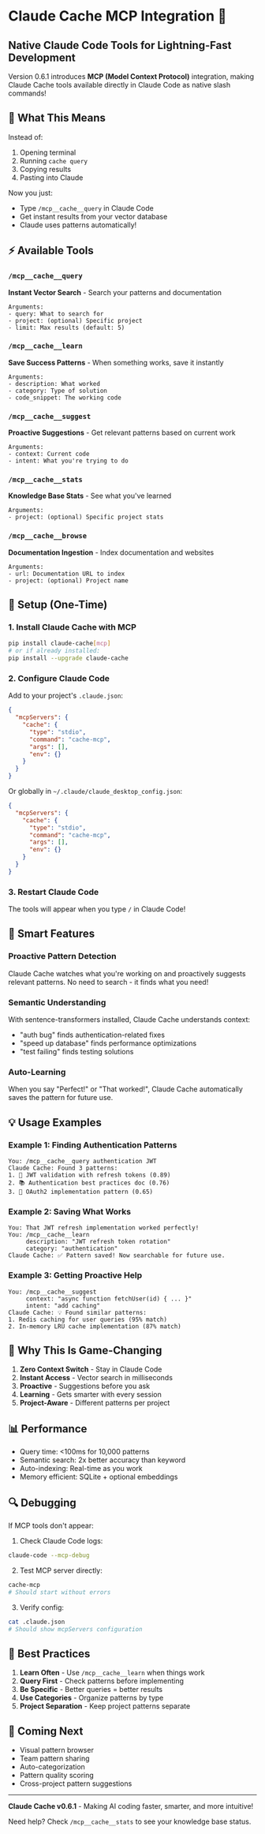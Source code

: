 # Claude Cache MCP Integration 🚀

## Native Claude Code Tools for Lightning-Fast Development

Version 0.6.1 introduces **MCP (Model Context Protocol)** integration, making Claude Cache tools available directly in Claude Code as native slash commands!

## 🎯 What This Means

Instead of:
1. Opening terminal
2. Running `cache query`
3. Copying results
4. Pasting into Claude

Now you just:
- Type `/mcp__cache__query` in Claude Code
- Get instant results from your vector database
- Claude uses patterns automatically!

## ⚡ Available Tools

### `/mcp__cache__query`
**Instant Vector Search** - Search your patterns and documentation
```
Arguments:
- query: What to search for
- project: (optional) Specific project
- limit: Max results (default: 5)
```

### `/mcp__cache__learn`
**Save Success Patterns** - When something works, save it instantly
```
Arguments:
- description: What worked
- category: Type of solution
- code_snippet: The working code
```

### `/mcp__cache__suggest`
**Proactive Suggestions** - Get relevant patterns based on current work
```
Arguments:
- context: Current code
- intent: What you're trying to do
```

### `/mcp__cache__stats`
**Knowledge Base Stats** - See what you've learned
```
Arguments:
- project: (optional) Specific project stats
```

### `/mcp__cache__browse`
**Documentation Ingestion** - Index documentation and websites
```
Arguments:
- url: Documentation URL to index
- project: (optional) Project name
```

## 🔧 Setup (One-Time)

### 1. Install Claude Cache with MCP
```bash
pip install claude-cache[mcp]
# or if already installed:
pip install --upgrade claude-cache
```

### 2. Configure Claude Code

Add to your project's `.claude.json`:
```json
{
  "mcpServers": {
    "cache": {
      "type": "stdio",
      "command": "cache-mcp",
      "args": [],
      "env": {}
    }
  }
}
```

Or globally in `~/.claude/claude_desktop_config.json`:
```json
{
  "mcpServers": {
    "cache": {
      "type": "stdio",
      "command": "cache-mcp",
      "args": [],
      "env": {}
    }
  }
}
```

### 3. Restart Claude Code

The tools will appear when you type `/` in Claude Code!

## 🧠 Smart Features

### Proactive Pattern Detection
Claude Cache watches what you're working on and proactively suggests relevant patterns. No need to search - it finds what you need!

### Semantic Understanding
With sentence-transformers installed, Claude Cache understands context:
- "auth bug" finds authentication-related fixes
- "speed up database" finds performance optimizations
- "test failing" finds testing solutions

### Auto-Learning
When you say "Perfect!" or "That worked!", Claude Cache automatically saves the pattern for future use.

## 💡 Usage Examples

### Example 1: Finding Authentication Patterns
```
You: /mcp__cache__query authentication JWT
Claude Cache: Found 3 patterns:
1. 🧠 JWT validation with refresh tokens (0.89)
2. 📚 Authentication best practices doc (0.76)
3. 🧠 OAuth2 implementation pattern (0.65)
```

### Example 2: Saving What Works
```
You: That JWT refresh implementation worked perfectly!
You: /mcp__cache__learn
     description: "JWT refresh token rotation"
     category: "authentication"
Claude Cache: ✅ Pattern saved! Now searchable for future use.
```

### Example 3: Getting Proactive Help
```
You: /mcp__cache__suggest
     context: "async function fetchUser(id) { ... }"
     intent: "add caching"
Claude Cache: 💡 Found similar patterns:
1. Redis caching for user queries (95% match)
2. In-memory LRU cache implementation (87% match)
```

## 🚀 Why This Is Game-Changing

1. **Zero Context Switch** - Stay in Claude Code
2. **Instant Access** - Vector search in milliseconds
3. **Proactive** - Suggestions before you ask
4. **Learning** - Gets smarter with every session
5. **Project-Aware** - Different patterns per project

## 📊 Performance

- Query time: <100ms for 10,000 patterns
- Semantic search: 2x better accuracy than keyword
- Auto-indexing: Real-time as you work
- Memory efficient: SQLite + optional embeddings

## 🔍 Debugging

If MCP tools don't appear:

1. Check Claude Code logs:
```bash
claude-code --mcp-debug
```

2. Test MCP server directly:
```bash
cache-mcp
# Should start without errors
```

3. Verify config:
```bash
cat .claude.json
# Should show mcpServers configuration
```

## 🎯 Best Practices

1. **Learn Often** - Use `/mcp__cache__learn` when things work
2. **Query First** - Check patterns before implementing
3. **Be Specific** - Better queries = better results
4. **Use Categories** - Organize patterns by type
5. **Project Separation** - Keep project patterns separate

## 🔮 Coming Next

- Visual pattern browser
- Team pattern sharing
- Auto-categorization
- Pattern quality scoring
- Cross-project pattern suggestions

---

**Claude Cache v0.6.1** - Making AI coding faster, smarter, and more intuitive!

Need help? Check `/mcp__cache__stats` to see your knowledge base status.